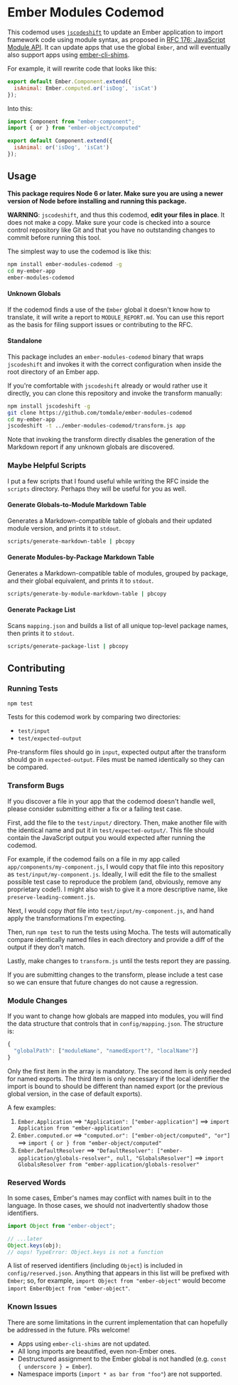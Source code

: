 # Ember Modules Codemod

This codemod uses [`jscodeshift`](https://github.com/facebook/jscodeshift) to update an Ember application to
import framework code using module syntax, as proposed in [RFC 176: JavaScript Module API](https://github.com/emberjs/rfcs/pull/176). It can update apps that use the global `Ember`, and will eventually also support
apps using [ember-cli-shims][shims].

[shims]: https://github.com/ember-cli/ember-cli-shims

For example, it will rewrite code that looks like this:

```js
export default Ember.Component.extend({
  isAnimal: Ember.computed.or('isDog', 'isCat')
});
```

Into this:

```js
import Component from "ember-component";
import { or } from "ember-object/computed"

export default Component.extend({
  isAnimal: or('isDog', 'isCat')
});
```

## Usage

**This package requires Node 6 or later. Make sure you are using a newer version
of Node before installing and running this package.**

**WARNING**: `jscodeshift`, and thus this codemod, **edit your files in place**.
It does not make a copy. Make sure your code is checked into a source control
repository like Git and that you have no outstanding changes to commit before
running this tool.

The simplest way to use the codemod is like this:

```sh
npm install ember-modules-codemod -g
cd my-ember-app
ember-modules-codemod
```

#### Unknown Globals

If the codemod finds a use of the `Ember` global it doesn't know how to
translate, it will write a report to `MODULE_REPORT.md`. You can use this report
as the basis for filing support issues or contributing to the RFC.

#### Standalone

This package includes an `ember-modules-codemod` binary that wraps `jscodeshift`
and invokes it with the correct configuration when inside the root directory of
an Ember app.

If you're comfortable with `jscodeshift` already or would rather use it
directly, you can clone this repository and invoke the transform manually:

```sh
npm install jscodeshift -g
git clone https://github.com/tomdale/ember-modules-codemod
cd my-ember-app
jscodeshift -t ../ember-modules-codemod/transform.js app
```

Note that invoking the transform directly disables the generation of the
Markdown report if any unknown globals are discovered.

### Maybe Helpful Scripts

I put a few scripts that I found useful while writing the RFC inside the
`scripts` directory. Perhaps they will be useful for you as well.

#### Generate Globals-to-Module Markdown Table

Generates a Markdown-compatible table of globals and their updated module version, and
prints it to `stdout`.

```sh
scripts/generate-markdown-table | pbcopy
```

#### Generate Modules-by-Package Markdown Table

Generates a Markdown-compatible table of modules, grouped by package, and their
global equivalent, and prints it to `stdout`.

```sh
scripts/generate-by-module-markdown-table | pbcopy
```

#### Generate Package List

Scans `mapping.json` and builds a list of all unique top-level package names,
then prints it to `stdout`.

```sh
scripts/generate-package-list | pbcopy
```

## Contributing

### Running Tests

```sh
npm test
```

Tests for this codemod work by comparing two directories:

* `test/input`
* `test/expected-output`

Pre-transform files should go in `input`, expected output after the transform
should go in `expected-output`. Files must be named identically so they can be
compared.

### Transform Bugs

If you discover a file in your app that the codemod doesn't handle well, please
consider submitting either a fix or a failing test case.

First, add the file to the `test/input/` directory. Then, make another file with
the identical name and put it in `test/expected-output/`. This file should
contain the JavaScript output you would expected after running the codemod.

For example, if the codemod fails on a file in my app called
`app/components/my-component.js`, I would copy that file into this repository as
`test/input/my-component.js`. Ideally, I will edit the file to the smallest
possible test case to reproduce the problem (and, obviously, remove any
proprietary code!). I might also wish to give it a more descriptive name, like
`preserve-leading-comment.js`.

Next, I would copy *that* file into `test/input/my-component.js`, and hand apply
the transformations I'm expecting.

Then, run `npm test` to run the tests using Mocha. The tests will automatically
compare identically named files in each directory and provide a diff of the
output if they don't match.

Lastly, make changes to `transform.js` until the tests report they are passing.

If you are submitting changes to the transform, please include a test case so we
can ensure that future changes do not cause a regression.

### Module Changes

If you want to change how globals are mapped into modules, you will find
the data structure that controls that in `config/mapping.json`. The structure
is:

```js
{
  "globalPath": ["moduleName", "namedExport"?, "localName"?]
}
```

Only the first item in the array is mandatory. The second item is only needed
for named exports. The third item is only necessary if the local identifier the
import is bound to should be different than named export (or the previous global
version, in the case of default exports).

A few examples:

1. `Ember.Application` ⟹ `"Application": ["ember-application"]` ⟹ `import Application from "ember-application"`
1. `Ember.computed.or` ⟹ `"computed.or": ["ember-object/computed", "or"]` ⟹ `import { or } from "ember-object/computed"`
1. `Ember.DefaultResolver` ⟹ `"DefaultResolver": ["ember-application/globals-resolver", null, "GlobalsResolver"]` ⟹ `import GlobalsResolver from "ember-application/globals-resolver"`

### Reserved Words

In some cases, Ember's names may conflict with names built in to the language.
In those cases, we should not inadvertently shadow those identifiers.

```js
import Object from "ember-object";

// ...later
Object.keys(obj);
// oops! TypeError: Object.keys is not a function
```

A list of reserved identifiers (including `Object`) is included in
`config/reserved.json`. Anything that appears in this list will be prefixed with
`Ember`; so, for example, `import Object from "ember-object"` would become
`import EmberObject from "ember-object"`.

### Known Issues

There are some limitations in the current implementation that can hopefully be
addressed in the future. PRs welcome!

* Apps using `ember-cli-shims` are not updated.
* All long imports are beautified, even non-Ember ones.
* Destructured assignment to the Ember global is not handled (e.g. `const { underscore } = Ember`).
* Namespace imports (`import * as bar from "foo"`) are not supported.
